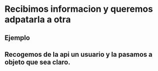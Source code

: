# Recibimos informacion y queremos adpatarla a otra
## Ejemplo
## Recogemos de la api un usuario y la pasamos a objeto que sea claro.


